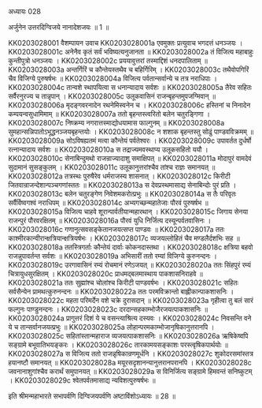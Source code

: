 अध्यायः 028

अर्जुनेन उत्तरदिग्विजये नानादेशजयः ॥ 1 ॥

KK0203028001	वैशम्पायन उवाच 
KK0203028001a	एवमुक्तः प्रत्युवाच भगदत्तं धनञ्जयः ।
KK0203028001c	अनेनैव कृतं सर्वं भविष्यत्यनुजानता ॥
KK0203028002a	तं विजित्य महाबाहुः कुन्तीपुत्रो धनञ्जयः ।
KK0203028002c	प्रययावुत्तरां तस्माद्दिशं धनदपालिताम् ॥
KK0203028003a	अन्तर्गिरिं च कौन्तेयस्तथैव च बहिर्गिरिम् ।
KK0203028003c	तथैवोपगिरिं चैव विजिग्ये पुरुषर्षभः ॥
KK0203028004a	विजित्य पर्वतान्सर्वान्ये च तत्र नराधिपाः ।
KK0203028004c	तान्वशे स्थापयित्वा स धनान्यादाय सर्वशः ॥
KK0203028005a	तैरेव सहितः सर्वैरनुरज्य च तान्नृपान् ।
KK0203028005c	उलूकवासिनं राजन्बृहन्तमुपजग्मिवान् ॥
KK0203028006a	मृदङ्गवरनादेन रथनेमिस्वनेन च ।
KK0203028006c	हस्तिनां च निनादेन कम्पयन्वसुधामिमाम् ॥
KK0203028007a	ततो बृहन्तस्त्वरितो बलेन चतुरङ्गिणा ।
KK0203028007c	निष्क्रम्य नगरात्तस्माद्योधयामास फाल्गुनम् ॥
KK0203028008a	सुमहान्सन्निपातोऽभूद्धनञ्जयबृहन्तयोः ।
KK0203028008c	न शशाक बृहन्तस्तु सोढुं पाण्डवविक्रमम् ॥
KK0203028009a	सोऽविषह्यतमं मत्वा कौन्तेयं पर्वतेश्वरः ।
KK0203028009c	उपावर्तत दुर्धर्षो रत्नान्यादाय सर्वशः ॥
KK0203028010a	स तद्राज्यमवस्थाप्य उलूकसहितो ययौ ।
KK0203028010c	सेनाबिन्दुमथो राजन्राज्यादाशु समाक्षिपत् ॥
KK0203028011a	मोदापुरं वामदेवं सुदामानं सुसङ्कुलम् ।
KK0203028011c	उलूकानुत्तरांश्चैव तांश्च राज्ञः समानयत् ॥
KK0203028012a	तत्रस्थः पुरुषैरेव धर्मराजस्य शासनात् ।
KK0203028012c	किरीटी जितवान्राजन्देशान्पञ्चगणांस्ततः ॥
KK0203028013a	स देवप्रस्थमासाद्य सेनाबिन्दोः पुरं प्रति ।
KK0203028013c	बलेन चतुरङ्गेण निवेशमकरोत्प्रभुः ॥
KK0203028014a	स तैः परिवृतः सर्वैर्विष्वगश्वं नराधिपम् ॥
KK0203028014c	अभ्यगच्छन्महातेजाः पौरवं पुरुषर्षभ ॥
KK0203028015a	विजित्य चाहवे शूरान्पार्वतीयान्महारथान् ।
KK0203028015c	जिगाय सेनया राजन्पुरं पौरवरक्षितम् ॥
KK0203028016a	पौरवं युधि निर्जित्य दस्यून्पर्वतवासिनः ।
KK0203028016c	गणानुत्सवसङ्केतानजयत्सप्त पाण्डवः ॥
KK0203028017a	ततः काश्मीरकान्वीरान्क्षत्रियान्क्षत्रियर्षभः ।
KK0203028017c	व्यजयल्लोहितं चैव मण्डलैर्दशभिः सह ॥
KK0203028018a	ततस्त्रिगर्ताः कौन्तेयं दार्वाः कोकनदास्तथा ।
KK0203028018c	क्षत्रिया बहवो राजन्नुपावर्तन्त सर्वशः ॥
KK0203028019a	अभिसारीं ततो रम्यां विजिग्ये कुरुनन्दनः ।
KK0203028019c	उरगावासिनं रम्यं रोचमानं रणेऽजयत् ॥
KK0203028020a	ततः सिंहपुरं रम्यं चित्रायुधसुरक्षितम् ।
KK0203028020c	प्राधमद्बलमास्थाय पाकशासनिराहवे ॥
KK0203028021a	ततः सुह्मांश्च चोलांश्च किरीटी पाण्डवर्षभः ।
KK0203028021c	सहितः सर्वसैन्येन प्रामथत्कुरुनन्दनः ॥
KK0203028022a	ततः परमविक्रान्तो बाह्लीकान्पाकशासनिः ।
KK0203028022c	महता परिमर्देन वशे चक्रे दुरासदान् ॥
KK0203028023a	गृहीत्वा तु बलं सारं फल्गुनः पाण्डुनन्दनः ।
KK0203028023c	दरदान्सहकाम्भोजैरजयत्पाकशासनिः ॥
KK0203028024a	प्रागुत्तरं दिशं ये च वसन्त्याश्रित्य दस्यवः ।
KK0203028024c	निवसन्ति वने ये च तान्सर्वानजयत्प्रभुः ॥
KK0203028025a	लोहान्परमकाम्भोजानृषिकानुत्तरानपि ।
KK0203028025c	सहितांस्तान्महाराज व्यजयत्पाकशासनिः ॥
KK0203028026a	ऋषिकेष्वपि सङ्ग्रामे बभूवातिभयङ्करः ।
KK0203028026c	तारकामयसङ्काशः परस्त्वृषिकपार्थयोः ॥
KK0203028027a	स विजित्य ततो राजन्नृषिकान्रणमूर्धनि ।
KK0203028027c	शुकोदरसमांस्तत्र हयानष्टौ समानयत् ॥
KK0203028028a	मयूरसदृशानन्यानुत्तरानपरानपि ।
KK0203028028c	जवनानाशुगांश्चैव करार्थं समुपानयत् ॥
KK0203028029a	स विनिर्जित्य सङ्ग्रामे हिमवन्तं सनिष्कुटम् ।
KK0203028029c	श्वेतपर्वतमासाद्य न्यविशत्पुरुषर्षभः ॥ 

इति श्रीमन्महाभारते सभापर्वणि दिग्विजयपर्वणि अष्टाविंशोऽध्यायः ॥ 28 ॥

